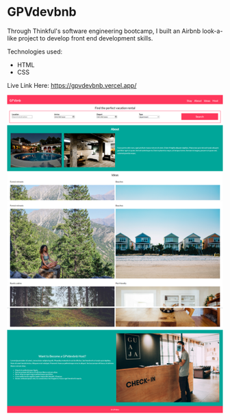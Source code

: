 # GPVdevbnb

Through Thinkful's software engineering bootcamp, I built an Airbnb look-a-like project to develop front end development skills.

Technologies used:
- HTML
- CSS

Live Link Here: https://gpvdevbnb.vercel.app/

![homepage image1](/images/GPVdevbnb.png)
![homepage image2](/images/GPVdevbnb2.png)
![homepage image3](/images/GPVdevbnb3.png)